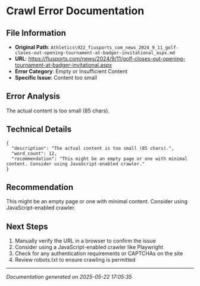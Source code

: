 # Crawl Error Documentation

## File Information
- **Original Path**: `Athletics\922_fiusports_com_news_2024_9_11_golf-closes-out-opening-tournament-at-badger-invitational_aspx.md`
- **URL**: https://fiusports.com/news/2024/9/11/golf-closes-out-opening-tournament-at-badger-invitational.aspx
- **Error Category**: Empty or Insufficient Content
- **Specific Issue**: Content too small

## Error Analysis
The actual content is too small (85 chars).

## Technical Details
```
{
  "description": "The actual content is too small (85 chars).",
  "word_count": 12,
  "recommendation": "This might be an empty page or one with minimal content. Consider using JavaScript-enabled crawler."
}
```

## Recommendation
This might be an empty page or one with minimal content. Consider using JavaScript-enabled crawler.

## Next Steps
1. Manually verify the URL in a browser to confirm the issue
2. Consider using a JavaScript-enabled crawler like Playwright
3. Check for any authentication requirements or CAPTCHAs on the site
4. Review robots.txt to ensure crawling is permitted

---
*Documentation generated on 2025-05-22 17:05:35*
